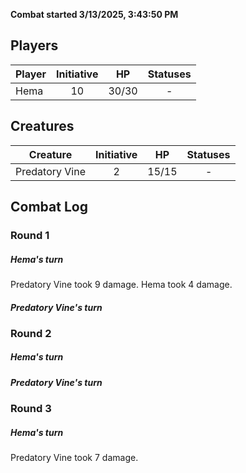 **Combat started 3/13/2025, 3:43:50 PM**


## Players
| Player | Initiative | HP | Statuses |
| --- | :-: | :-: | :-: |
| Hema | 10 | 30/30 | - |
## Creatures
| Creature | Initiative  | HP | Statuses |
| --- | :-: | :-: | :-: |
| Predatory Vine | 2 | 15/15 | - |


## Combat Log

### Round 1

##### Hema's turn
Predatory Vine took 9 damage.
Hema took 4 damage.
##### Predatory Vine's turn
### Round 2
##### Hema's turn
##### Predatory Vine's turn
### Round 3
##### Hema's turn
Predatory Vine took 7 damage.
